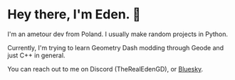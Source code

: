 # Hey there, I'm Eden. 👋
I'm an ametour dev from Poland. I usually make random projects in Python.

Currently, I'm trying to learn Geometry Dash modding through Geode and just C++ in general.

You can reach out to me on Discord (TheRealEdenGD), or [Bluesky](https://bsky.app/profile/edengd.bsky.social).
